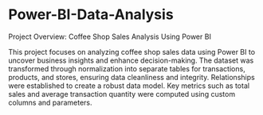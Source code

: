 # Power-BI-Data-Analysis
Project Overview: Coffee Shop Sales Analysis Using Power BI

This project focuses on analyzing coffee shop sales data using Power BI to uncover business insights and enhance decision-making. The dataset was transformed through normalization into separate tables for transactions, products, and stores, ensuring data cleanliness and integrity. Relationships were established to create a robust data model. Key metrics such as total sales and average transaction quantity were computed using custom columns and parameters. 
